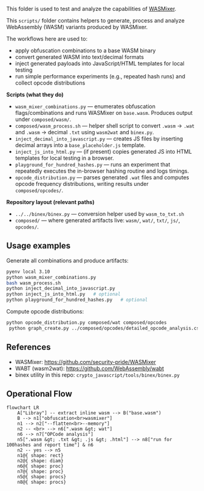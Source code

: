 
This folder is used to test and analyze the capabilities of [WASMixer](github.com/security-pride/WASMixer).

This `scripts/` folder contains helpers to generate, process and analyze WebAssembly (WASM) variants produced by WASMixer. 

The workflows here are used to:

- apply obfuscation combinations to a base WASM binary
- convert generated WASM into text/decimal formats
- inject generated payloads into JavaScript/HTML templates for local testing
- run simple performance experiments (e.g., repeated hash runs) and collect opcode distributions


**Scripts (what they do)**
- `wasm_mixer_combinations.py` — enumerates obfuscation flags/combinations and runs WASMixer on `base.wasm`. Produces output under `composed/wasm/`.
- `composed/wasm_process.sh` — helper shell script to convert `.wasm` -> `.wat` and `.wasm` -> decimal `.txt` using `wasm2wat` and `binex.py`.
- `inject_decimal_into_javascript.py` — creates JS files by inserting decimal arrays into a `base_placeholder.js` template.
- `inject_js_into_html.py` — (if present) copies generated JS into HTML templates for local testing in a browser.
- `playground_for_hundred_hashes.py` — runs an experiment that repeatedly executes the in-browser hashing routine and logs timings.
- `opcode_distribution.py` — parses generated `.wat` files and computes opcode frequency distributions, writing results under `composed/opcodes/`.

**Repository layout (relevant paths)**
- `../../binex/binex.py` — conversion helper used by `wasm_to_txt.sh`
- `composed/` — where generated artifacts live: `wasm/`, `wat/`, `txt/`, `js/`, `opcodes/`.

Usage examples
---
Generate all combinations and produce artifacts:
```bash
pyenv local 3.10
python wasm_mixer_combinations.py
bash wasm_process.sh
python inject_decimal_into_javascript.py
python inject_js_into_html.py   # optional
python playground_for_hundred_hashes.py   # optional
```

Compute opcode distributions:
```bash
python opcode_distribution.py composed/wat composed/opcodes
 python graph_create.py ../composed/opcodes/detailed_opcode_analysis.csv ../composed/charts --all-opcodes --skip-equal --best --max-opcodes 15 --y-max 21000

```



References
---
- WASMixer: https://github.com/security-pride/WASMixer
- WABT (wasm2wat): https://github.com/WebAssembly/wabt
- binex utility in this repo: `crypto_javascript/tools/binex/binex.py`

Operational Flow
---
```mermaid
flowchart LR
    A["Libray"] -- extract inline wasm --> B("base.wasm")
    B --> n1["obfuscation<br>wasmixer"]
    n1 --> n2["--flatten<br>--memory"]
    n2 -- <br> --> n6[".wasm &gt; wat"]
    n6 --> n7["OPCode analysis"]
    n5[".wasm &gt; .txt &gt; .js &gt; .html"] --> n8["run for 100hashes and report time"] & n6
    n2 -- yes --> n5
    n1@{ shape: rect}
    n2@{ shape: diam}
    n6@{ shape: proc}
    n7@{ shape: proc}
    n5@{ shape: procs}
    n8@{ shape: procs}

```
